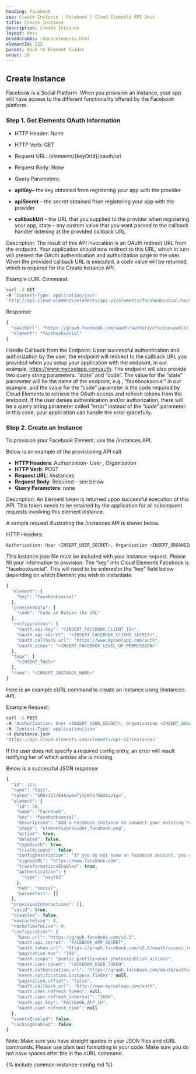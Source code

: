 ```yaml
---
heading: Facebook
seo: Create Instance | Facebook | Cloud Elements API Docs
title: Create Instance
description: Create Instance
layout: docs
breadcrumbs: /docs/elements.html
elementId: 222
parent: Back to Element Guides
order: 20
---
```


## Create Instance

Facebook is a Social Platform. When you provision an instance, your app will have access to the different functionality offered by the Facebook platform.

### Step 1. Get Elements OAuth Information

* HTTP Header: None
* HTTP Verb: GET
* Request URL: /elements/{keyOrId}/oauth/url
* Request Body: None
* Query Parameters:

* __apiKey–__ the key obtained from registering your app with the provider
* __apiSecret__ – the secret obtained from registering your app with the provider
* __callbackUrl__ – the URL that you supplied to the provider when registering your app, state – any custom value that you want passed to the callback handler listening at the provided callback URL.

Description: The result of this API invocation is an OAuth redirect URL from the endpoint. Your application should now redirect to this URL, which in turn will present the OAuth authentication and authorization page to the user. When the provided callback URL is executed, a code value will be returned, which is required for the Create Instance API.

Example cURL Command:

```bash
curl -X GET
-H 'Content-Type: application/json'
'http://api.cloud-elements/elements/api-v2/elements/facebooksocial/oauth/url?apiKey=insert_facebook_app_id&apiSecret=insert_facebook_app_secret&callbackUrl=www.mycoolapp.com/auth&scope=public_profile'
```

Response:

```javascript
{
  "oauthUrl": "https://graph.facebook.com/oauth/authorize?scope=public_profile&response_type=code&redirect_uri=http%3A%2F%2Fwww%3%2Fmycoolapp%2Fcom%2Fauth&state=facebooksocial&client_id=insert_facebook_app_id",
  "element": "facebooksocial"
}
```

Handle Callback from the Endpoint:
Upon successful authentication and authorization by the user, the endpoint will redirect to the callback URL you provided when you setup your application with the endpoint, in our example, https://www.mycoolapp.com/auth. The endpoint will also provide two query string parameters: “state” and “code”. The value for the “state” parameter will be the name of the endpoint, e.g., "facebooksocial" in our example, and the value for the “code” parameter is the code required by Cloud Elements to retrieve the OAuth access and refresh tokens from the endpoint. If the user denies authentication and/or authorization, there will be a query string parameter called “error” instead of the “code” parameter. In this case, your application can handle the error gracefully.

### Step 2. Create an Instance

To provision your Facebook Element, use the /instances API.

Below is an example of the provisioning API call.

* __HTTP Headers__: Authorization- User <user secret>, Organization <organization secret>
* __HTTP Verb__: POST
* __Request URL__: /instances
* __Request Body__: Required – see below
* __Query Parameters__: none

Description: An Element token is returned upon successful execution of this API. This token needs to be retained by the application for all subsequent requests involving this element instance.

A sample request illustrating the /instances API is shown below.

HTTP Headers:

```bash
Authorization: User <INSERT_USER_SECRET>, Organization <INSERT_ORGANIZATION_SECRET>

```
This instance.json file must be included with your instance request.  Please fill your information to provision.  The “key” into Cloud Elements Facebook is "facebooksocial".  This will need to be entered in the “key” field below depending on which Element you wish to instantiate.

```javascript
{
  "element": {
    "key": "facebooksocial"
  },
  "providerData": {
    "code": "Code on Return the URL"
  },
  "configuration": {
    "oauth.api.key": "<INSERT_FACEBOOK_CLIENT_ID>",
    "oauth.api.secret": "<INSERT_FACEBOOK_CLIENT_SECRET>",
    "oauth.callback.url": "https://www.mycoolapp.com/auth",
    "oauth.scope": "<INSERT_FACEBOOK_LEVEL_OF_PERMISSION>"
  },
  "tags": [
    "<INSERT_TAGS>"
  ],
  "name": "<INSERT_INSTANCE_NAME>"
}
```

Here is an example cURL command to create an instance using /instances API.

Example Request:

```bash
curl -X POST
-H 'Authorization: User <INSERT_USER_SECRET>, Organization <INSERT_ORGANIZATION_SECRET>'
-H 'Content-Type: application/json'
-d @instance.json
'https://api.cloud-elements.com/elements/api-v2/instances'
```

If the user does not specify a required config entry, an error will result notifying her of which entries she is missing.

Below is a successful JSON response:

```javascript
{
  "id": 123,
  "name": "Test",
  "token": "5MOr3Sl/E4kww6mTjmjBYV/hAUAzz1g=",
  "element": {
    "id": 48,
    "name": "Facebook",
    "key": "facebooksocial",
    "description": "Add a Facebook Instance to connect your existing Facebook account to the Social Hub, allowing you to manage photos and posts across multiple Social Elements. You will need your Facebook account information to add an instance.",
    "image": "elements/provider_facebook.png",
    "active": true,
    "deleted": false,
    "typeOauth": true,
    "trialAccount": false,
    "configDescription": "If you do not have an Facebook account, you can create one at https://www.facebook.com",
    "signupURL": "https://www.facebook.com",
    "transformationsEnabled": true,
    "authentication": {
      "type": "oauth2"
    },
    "hub": "social",
    "parameters": []
  },
  "provisionInteractions": [],
  "valid": true,
  "disabled": false,
  "maxCacheSize": 0,
  "cacheTimeToLive": 0,
  "configuration": {
    "base.url": "https://graph.facebook.com/v2.5",
    "oauth.api.secret": "FACEBOOK_APP_SECRET",
    "oauth.token.url": "https://graph.facebook.com/v2.5/oauth/access_token",
    "pagination.max": "100",
    "oauth.scope": "public_profile+user_photos+publish_actions",
    "oauth.user.token": "FACEBOOK_USER_TOKEN",
    "oauth.authorization.url": "https://graph.facebook.com/oauth/authorize",
    "event.notification.instance.finder": null,
    "pagination.offset": "false",
    "oauth.callback.url": "http://www.mycoolapp.com/auth",
    "oauth.user.refresh_token": null,
    "oauth.user.refresh_interval": "3600",
    "oauth.api.key": "FACEBOOK_APP_ID",
    "oauth.user.refresh_time": null
  },
  "eventsEnabled": false,
  "cachingEnabled": false
}
```

Note:  Make sure you have straight quotes in your JSON files and cURL commands.  Please use plain text formatting in your code.  Make sure you do not have spaces after the in the cURL command.

{% include common-instance-config.md %}
